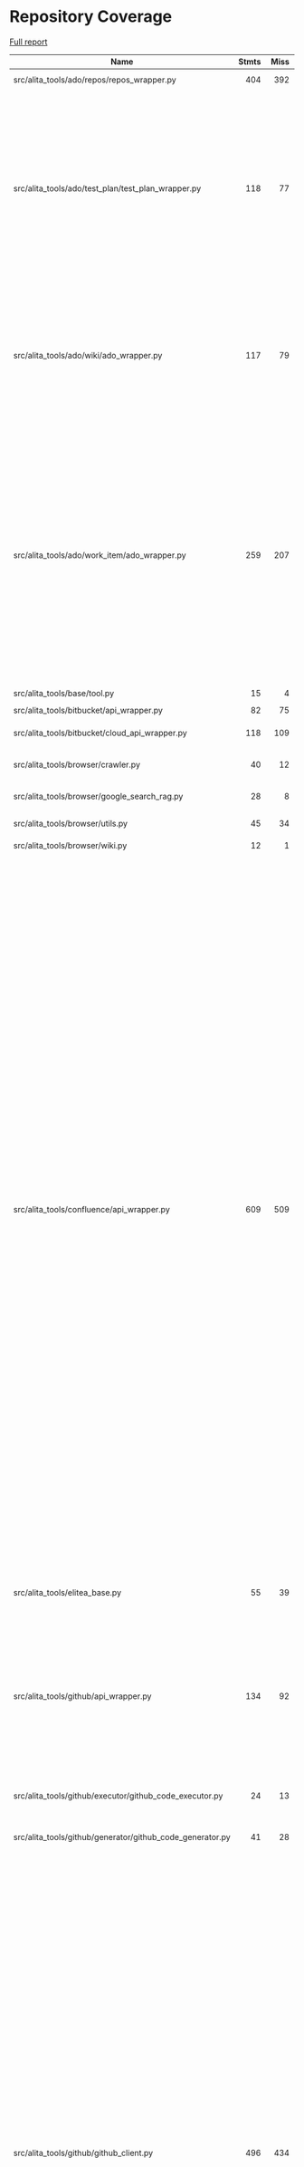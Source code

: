 # Repository Coverage

[Full report](https://htmlpreview.github.io/?https://github.com/ProjectAlita/application-tools/blob/python-coverage-comment-action-data/htmlcov/index.html)

| Name                                                         |    Stmts |     Miss |   Cover |   Missing |
|------------------------------------------------------------- | -------: | -------: | ------: | --------: |
| src/alita\_tools/ado/repos/repos\_wrapper.py                 |      404 |      392 |      3% |   27-1123 |
| src/alita\_tools/ado/test\_plan/test\_plan\_wrapper.py       |      118 |       77 |     35% |93-99, 103-110, 114-119, 123-132, 136-143, 147-152, 156-165, 169-176, 180-189, 193-198, 202 |
| src/alita\_tools/ado/wiki/ado\_wrapper.py                    |      117 |       79 |     32% |70-82, 86-90, 94-99, 103-108, 112-117, 121-126, 140-162, 166-217, 221 |
| src/alita\_tools/ado/work\_item/ado\_wrapper.py              |      259 |      207 |     20% |110-123, 127-151, 154-172, 176-194, 199-204, 210-215, 220-249, 253-279, 284-313, 318-340, 344-371, 375-427, 431-501, 505 |
| src/alita\_tools/base/tool.py                                |       15 |        4 |     73% |     25-28 |
| src/alita\_tools/bitbucket/api\_wrapper.py                   |       82 |       75 |      9% |    11-176 |
| src/alita\_tools/bitbucket/cloud\_api\_wrapper.py            |      118 |      109 |      8% |    13-198 |
| src/alita\_tools/browser/crawler.py                          |       40 |       12 |     70% |20-24, 35-36, 46, 54-57 |
| src/alita\_tools/browser/google\_search\_rag.py              |       28 |        8 |     71% | 24, 38-44 |
| src/alita\_tools/browser/utils.py                            |       45 |       34 |     24% |16-29, 33-43, 47-64 |
| src/alita\_tools/browser/wiki.py                             |       12 |        1 |     92% |        31 |
| src/alita\_tools/confluence/api\_wrapper.py                  |      609 |      509 |     16% |148-154, 184-205, 208-216, 220-225, 231-258, 262-271, 275-296, 300-308, 312-353, 357-361, 365-374, 379-382, 386-393, 397-401, 405-419, 423-424, 428, 432, 437-451, 455-457, 465-483, 488-491, 495-496, 499-515, 519-523, 527-531, 535-552, 555-612, 622-665, 669-688, 691-695, 719-745, 769-807, 819-942, 951, 982-995, 1011-1087, 1108-1258, 1261 |
| src/alita\_tools/elitea\_base.py                             |       55 |       39 |     29% |23, 26-35, 41, 44, 51-66, 91-113 |
| src/alita\_tools/github/api\_wrapper.py                      |      134 |       92 |     31% |73-125, 131, 137, 141-168, 173-204, 208-212, 216-242, 246-264, 267-285 |
| src/alita\_tools/github/executor/github\_code\_executor.py   |       24 |       13 |     46% |12, 16, 20-25, 29-35, 39 |
| src/alita\_tools/github/generator/github\_code\_generator.py |       41 |       28 |     32% |46-50, 54, 58-82, 87-104 |
| src/alita\_tools/github/github\_client.py                    |      496 |      434 |     12% |105-152, 168-171, 185-205, 218, 231-248, 260, 272, 297-329, 342-397, 410-433, 449-489, 502-528, 532-580, 602-636, 649-674, 689-697, 712-750, 767-782, 803-837, 850-856, 868, 895-917, 929-935, 948-965, 980-1010, 1023-1063, 1079-1139, 1153-1160, 1177-1191, 1204-1224, 1236-1257, 1272-1285, 1288 |
| src/alita\_tools/github/graphql\_client\_wrapper.py          |      648 |      606 |      6% |54-56, 90-107, 124-143, 165-179, 210-303, 326-346, 367-392, 415-425, 460-541, 560-570, 584-595, 598-681, 685-734, 752-783, 787-802, 821-903, 923-1041, 1059-1107, 1121-1175, 1188-1213, 1230-1263, 1267-1319, 1323-1327, 1331-1335, 1354-1422, 1442-1522, 1533-1554, 1565-1628, 1631 |
| src/alita\_tools/github/schemas.py                           |       41 |        0 |    100% |           |
| src/alita\_tools/github/tool.py                              |       21 |        5 |     76% | 22, 31-34 |
| src/alita\_tools/github/tool\_prompts.py                     |       30 |        0 |    100% |           |
| src/alita\_tools/gitlab/api\_wrapper.py                      |      200 |      160 |     20% |13, 37-56, 61-64, 69-70, 74-77, 81-84, 87-88, 93-106, 116-121, 131-139, 150-164, 181-197, 210-217, 231-244, 254-256, 276-314, 327-354, 365-372, 376-424, 447-477 |
| src/alita\_tools/gitlab/tools.py                             |      227 |      104 |     54% |56-62, 77-84, 98-103, 121-122, 133-139, 151-157, 171-191, 210-224, 250-255, 270-275, 285-290, 300-305, 320-325, 354-359 |
| src/alita\_tools/gitlab/utils.py                             |       43 |       40 |      7% |5-45, 50-67 |
| src/alita\_tools/gitlab\_org/api\_wrapper.py                 |      267 |      203 |     24% |166-183, 187, 190-205, 209-210, 214-219, 225-242, 247-256, 261-267, 272-289, 294-309, 313-324, 328-343, 348-353, 371-399, 403-410, 414-441, 455-475, 480-492, 497-499, 504-506, 509, 534-564, 568 |
| src/alita\_tools/jira/api\_wrapper.py                        |      618 |      521 |     16% |168-173, 178-211, 216-239, 252-295, 307-311, 314-321, 325-326, 330-334, 338-351, 355-358, 362-368, 372-375, 379-388, 409-437, 440-491, 495-505, 510-517, 521-524, 528-531, 540-543, 550-560, 565-571, 575-576, 580-582, 586-601, 605-624, 630-646, 650-654, 659-671, 675-688, 692-702, 706-717, 723-732, 736-763, 768-772, 788-812, 822, 872-947, 959-1004, 1026-1092, 1112-1202, 1205 |
| src/alita\_tools/llm/img\_utils.py                           |       21 |       16 |     24% |8-9, 13-22, 26-43 |
| src/alita\_tools/report\_portal/api\_wrapper.py              |       67 |       32 |     52% |65-69, 75-79, 88-105, 113, 122, 130, 139, 148, 155, 163, 166 |
| src/alita\_tools/report\_portal/report\_portal\_client.py    |       51 |       39 |     24% |7-10, 13, 19-26, 29-33, 36-40, 43-47, 50-54, 57-61, 64-68, 71-75 |
| src/alita\_tools/utils.py                                    |       38 |       22 |     42% |12-17, 23-24, 30-34, 41, 47, 52-57, 61-64, 70-71 |
| src/alita\_tools/zephyr/Zephyr.py                            |       16 |        9 |     44% |18-21, 32-33, 42-48 |
| src/alita\_tools/zephyr/api\_wrapper.py                      |       51 |       27 |     47% |44-50, 53-68, 72-75, 79, 84-90, 93 |
| src/alita\_tools/zephyr/rest\_client.py                      |       92 |       64 |     30% |12-13, 38-42, 45, 48, 51, 57-65, 74, 78-85, 89-92, 95, 98, 136-165, 175-194 |
|                                                    **TOTAL** | **5028** | **3961** | **21%** |           |


## Setup coverage badge

Below are examples of the badges you can use in your main branch `README` file.

### Direct image

[![Coverage badge](https://raw.githubusercontent.com/ProjectAlita/application-tools/python-coverage-comment-action-data/badge.svg)](https://htmlpreview.github.io/?https://github.com/ProjectAlita/application-tools/blob/python-coverage-comment-action-data/htmlcov/index.html)

This is the one to use if your repository is private or if you don't want to customize anything.

### [Shields.io](https://shields.io) Json Endpoint

[![Coverage badge](https://img.shields.io/endpoint?url=https://raw.githubusercontent.com/ProjectAlita/application-tools/python-coverage-comment-action-data/endpoint.json)](https://htmlpreview.github.io/?https://github.com/ProjectAlita/application-tools/blob/python-coverage-comment-action-data/htmlcov/index.html)

Using this one will allow you to [customize](https://shields.io/endpoint) the look of your badge.
It won't work with private repositories. It won't be refreshed more than once per five minutes.

### [Shields.io](https://shields.io) Dynamic Badge

[![Coverage badge](https://img.shields.io/badge/dynamic/json?color=brightgreen&label=coverage&query=%24.message&url=https%3A%2F%2Fraw.githubusercontent.com%2FProjectAlita%2Fapplication-tools%2Fpython-coverage-comment-action-data%2Fendpoint.json)](https://htmlpreview.github.io/?https://github.com/ProjectAlita/application-tools/blob/python-coverage-comment-action-data/htmlcov/index.html)

This one will always be the same color. It won't work for private repos. I'm not even sure why we included it.

## What is that?

This branch is part of the
[python-coverage-comment-action](https://github.com/marketplace/actions/python-coverage-comment)
GitHub Action. All the files in this branch are automatically generated and may be
overwritten at any moment.